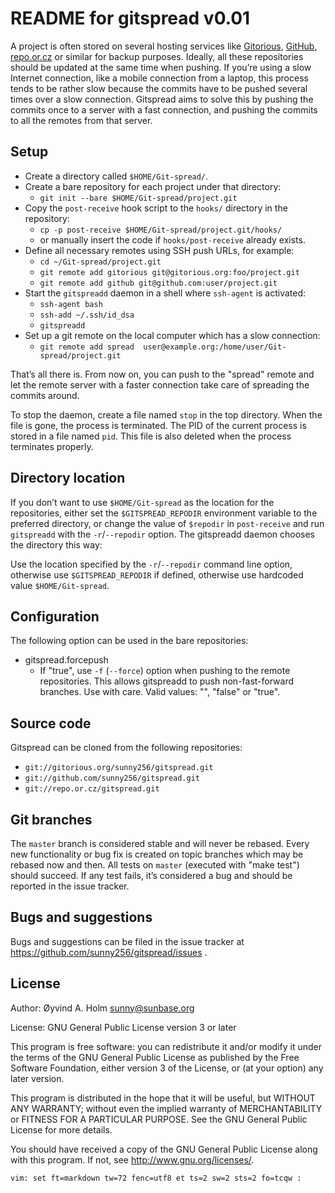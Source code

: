 README for gitspread v0.01
==========================

A project is often stored on several hosting services like 
[Gitorious](http://gitorious.org/), [GitHub](http://github.com/), 
[repo.or.cz](http://repo.or.cz/) or similar for backup purposes. 
Ideally, all these repositories should be updated at the same time when 
pushing. If you’re using a slow Internet connection, like a mobile 
connection from a laptop, this process tends to be rather slow because 
the commits have to be pushed several times over a slow connection. 
Gitspread aims to solve this by pushing the commits once to a server 
with a fast connection, and pushing the commits to all the remotes from 
that server.

Setup
-----

- Create a directory called `$HOME/Git-spread/`.
- Create a bare repository for each project under that directory:
  - `git init --bare $HOME/Git-spread/project.git`
- Copy the `post-receive` hook script to the `hooks/` directory in the 
  repository:
  - `cp -p post-receive $HOME/Git-spread/project.git/hooks/`
  - or manually insert the code if `hooks/post-receive` already exists.
- Define all necessary remotes using SSH push URLs, for example:
  - `cd ~/Git-spread/project.git`
  - `git remote add gitorious git@gitorious.org:foo/project.git`
  - `git remote add github git@github.com:user/project.git`
- Start the `gitspreadd` daemon in a shell where `ssh-agent` is 
  activated:
  - `ssh-agent bash`
  - `ssh-add ~/.ssh/id_dsa`
  - `gitspreadd`
- Set up a git remote on the local computer which has a slow connection:
  - `git remote add spread 
    user@example.org:/home/user/Git-spread/project.git`

That’s all there is. From now on, you can push to the "spread" remote 
and let the remote server with a faster connection take care of 
spreading the commits around.

To stop the daemon, create a file named `stop` in the top directory. 
When the file is gone, the process is terminated. The PID of the current 
process is stored in a file named `pid`. This file is also deleted when 
the process terminates properly.

Directory location
------------------

If you don’t want to use `$HOME/Git-spread` as the location for the 
repositories, either set the `$GITSPREAD_REPODIR` environment variable 
to the preferred directory, or change the value of `$repodir` in 
`post-receive` and run `gitspreadd` with the `-r`/`--repodir` option. 
The gitspreadd daemon chooses the directory this way:

Use the location specified by the `-r`/`--repodir` command line option, 
otherwise use `$GITSPREAD_REPODIR` if defined, otherwise use hardcoded 
value `$HOME/Git-spread`.

Configuration
-------------

The following option can be used in the bare repositories:

- gitspread.forcepush
  - If "true", use `-f` (`--force`) option when pushing to the remote 
    repositories. This allows gitspreadd to push non-fast-forward 
    branches. Use with care. Valid values: "", "false" or "true".

Source code
-----------

Gitspread can be cloned from the following repositories:

- `git://gitorious.org/sunny256/gitspread.git`
- `git://github.com/sunny256/gitspread.git`
- `git://repo.or.cz/gitspread.git`

Git branches
------------

The `master` branch is considered stable and will never be rebased. 
Every new functionality or bug fix is created on topic branches which 
may be rebased now and then. All tests on `master` (executed with "make 
test") should succeed. If any test fails, it’s considered a bug and 
should be reported in the issue tracker.

Bugs and suggestions
--------------------

Bugs and suggestions can be filed in the issue tracker at 
<https://github.com/sunny256/gitspread/issues> .

License
-------

Author: Øyvind A. Holm <sunny@sunbase.org>

License: GNU General Public License version 3 or later

This program is free software: you can redistribute it and/or modify it 
under the terms of the GNU General Public License as published by the 
Free Software Foundation, either version 3 of the License, or (at your 
option) any later version.

This program is distributed in the hope that it will be useful, but 
WITHOUT ANY WARRANTY; without even the implied warranty of 
MERCHANTABILITY or FITNESS FOR A PARTICULAR PURPOSE. See the GNU General 
Public License for more details.

You should have received a copy of the GNU General Public License along 
with this program. If not, see <http://www.gnu.org/licenses/>.

    vim: set ft=markdown tw=72 fenc=utf8 et ts=2 sw=2 sts=2 fo=tcqw :
